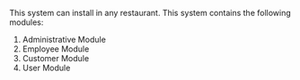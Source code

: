 This system can install in any restaurant.
This system contains the following modules:
1. Administrative Module
2. Employee Module
3. Customer Module
4. User Module
